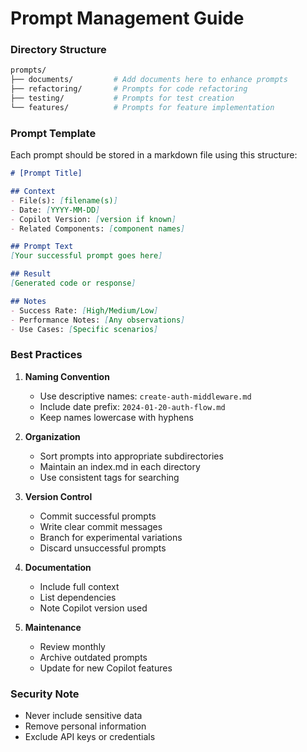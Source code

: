 # Prompt Management Guide

### Directory Structure
```bash
prompts/
├── documents/         # Add documents here to enhance prompts
├── refactoring/       # Prompts for code refactoring
├── testing/           # Prompts for test creation
└── features/          # Prompts for feature implementation
```

### Prompt Template

Each prompt should be stored in a markdown file using this structure:

```markdown
# [Prompt Title]

## Context
- File(s): [filename(s)]
- Date: [YYYY-MM-DD]
- Copilot Version: [version if known]
- Related Components: [component names]

## Prompt Text
[Your successful prompt goes here]

## Result
[Generated code or response]

## Notes
- Success Rate: [High/Medium/Low]
- Performance Notes: [Any observations]
- Use Cases: [Specific scenarios]
```

### Best Practices

1. **Naming Convention**
   - Use descriptive names: `create-auth-middleware.md`
   - Include date prefix: `2024-01-20-auth-flow.md`
   - Keep names lowercase with hyphens

2. **Organization**
   - Sort prompts into appropriate subdirectories
   - Maintain an index.md in each directory
   - Use consistent tags for searching

3. **Version Control**
   - Commit successful prompts
   - Write clear commit messages
   - Branch for experimental variations
   - Discard unsuccessful prompts

4. **Documentation**
   - Include full context
   - List dependencies
   - Note Copilot version used

5. **Maintenance**
   - Review monthly
   - Archive outdated prompts
   - Update for new Copilot features

### Security Note
- Never include sensitive data
- Remove personal information
- Exclude API keys or credentials

